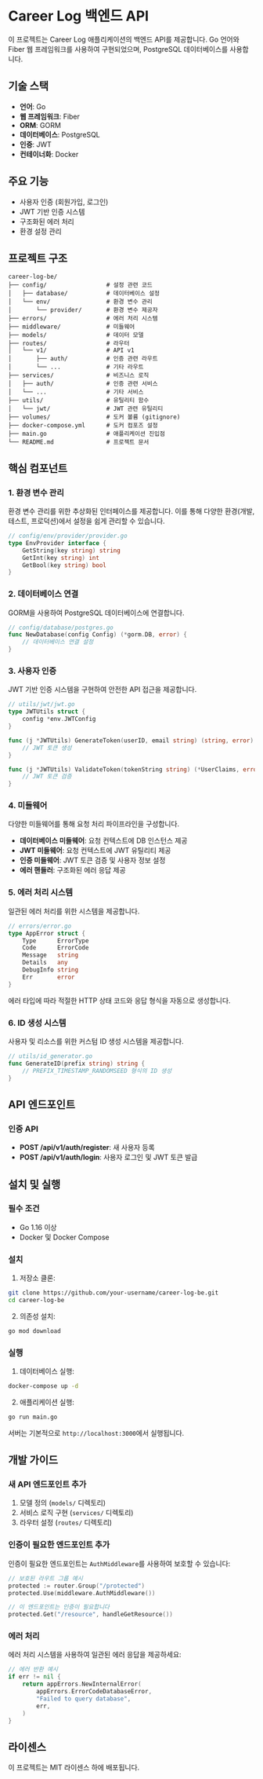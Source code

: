 # Career Log 백엔드 API

이 프로젝트는 Career Log 애플리케이션의 백엔드 API를 제공합니다. Go 언어와 Fiber 웹 프레임워크를 사용하여 구현되었으며, PostgreSQL 데이터베이스를 사용합니다.

## 기술 스택

- **언어**: Go
- **웹 프레임워크**: Fiber
- **ORM**: GORM
- **데이터베이스**: PostgreSQL
- **인증**: JWT
- **컨테이너화**: Docker

## 주요 기능

- 사용자 인증 (회원가입, 로그인)
- JWT 기반 인증 시스템
- 구조화된 에러 처리
- 환경 설정 관리

## 프로젝트 구조

```
career-log-be/
├── config/                 # 설정 관련 코드
│   ├── database/           # 데이터베이스 설정
│   └── env/                # 환경 변수 관리
│       └── provider/       # 환경 변수 제공자
├── errors/                 # 에러 처리 시스템
├── middleware/             # 미들웨어
├── models/                 # 데이터 모델
├── routes/                 # 라우터
│   └── v1/                 # API v1
│       ├── auth/           # 인증 관련 라우트
│       └── ...             # 기타 라우트
├── services/               # 비즈니스 로직
│   ├── auth/               # 인증 관련 서비스
│   └── ...                 # 기타 서비스
├── utils/                  # 유틸리티 함수
│   └── jwt/                # JWT 관련 유틸리티
├── volumes/                # 도커 볼륨 (gitignore)
├── docker-compose.yml      # 도커 컴포즈 설정
├── main.go                 # 애플리케이션 진입점
└── README.md               # 프로젝트 문서
```

## 핵심 컴포넌트

### 1. 환경 변수 관리

환경 변수 관리를 위한 추상화된 인터페이스를 제공합니다. 이를 통해 다양한 환경(개발, 테스트, 프로덕션)에서 설정을 쉽게 관리할 수 있습니다.

```go
// config/env/provider/provider.go
type EnvProvider interface {
    GetString(key string) string
    GetInt(key string) int
    GetBool(key string) bool
}
```

### 2. 데이터베이스 연결

GORM을 사용하여 PostgreSQL 데이터베이스에 연결합니다.

```go
// config/database/postgres.go
func NewDatabase(config Config) (*gorm.DB, error) {
    // 데이터베이스 연결 설정
}
```

### 3. 사용자 인증

JWT 기반 인증 시스템을 구현하여 안전한 API 접근을 제공합니다.

```go
// utils/jwt/jwt.go
type JWTUtils struct {
    config *env.JWTConfig
}

func (j *JWTUtils) GenerateToken(userID, email string) (string, error) {
    // JWT 토큰 생성
}

func (j *JWTUtils) ValidateToken(tokenString string) (*UserClaims, error) {
    // JWT 토큰 검증
}
```

### 4. 미들웨어

다양한 미들웨어를 통해 요청 처리 파이프라인을 구성합니다.

- **데이터베이스 미들웨어**: 요청 컨텍스트에 DB 인스턴스 제공
- **JWT 미들웨어**: 요청 컨텍스트에 JWT 유틸리티 제공
- **인증 미들웨어**: JWT 토큰 검증 및 사용자 정보 설정
- **에러 핸들러**: 구조화된 에러 응답 제공

### 5. 에러 처리 시스템

일관된 에러 처리를 위한 시스템을 제공합니다.

```go
// errors/error.go
type AppError struct {
    Type      ErrorType
    Code      ErrorCode
    Message   string
    Details   any
    DebugInfo string
    Err       error
}
```

에러 타입에 따라 적절한 HTTP 상태 코드와 응답 형식을 자동으로 생성합니다.

### 6. ID 생성 시스템

사용자 및 리소스를 위한 커스텀 ID 생성 시스템을 제공합니다.

```go
// utils/id_generator.go
func GenerateID(prefix string) string {
    // PREFIX_TIMESTAMP_RANDOMSEED 형식의 ID 생성
}
```

## API 엔드포인트

### 인증 API

- **POST /api/v1/auth/register**: 새 사용자 등록
- **POST /api/v1/auth/login**: 사용자 로그인 및 JWT 토큰 발급

## 설치 및 실행

### 필수 조건

- Go 1.16 이상
- Docker 및 Docker Compose

### 설치

1. 저장소 클론:
```bash
git clone https://github.com/your-username/career-log-be.git
cd career-log-be
```

2. 의존성 설치:
```bash
go mod download
```

### 실행

1. 데이터베이스 실행:
```bash
docker-compose up -d
```

2. 애플리케이션 실행:
```bash
go run main.go
```

서버는 기본적으로 `http://localhost:3000`에서 실행됩니다.

## 개발 가이드

### 새 API 엔드포인트 추가

1. 모델 정의 (`models/` 디렉토리)
2. 서비스 로직 구현 (`services/` 디렉토리)
3. 라우터 설정 (`routes/` 디렉토리)

### 인증이 필요한 엔드포인트 추가

인증이 필요한 엔드포인트는 `AuthMiddleware`를 사용하여 보호할 수 있습니다:

```go
// 보호된 라우트 그룹 예시
protected := router.Group("/protected")
protected.Use(middleware.AuthMiddleware())

// 이 엔드포인트는 인증이 필요합니다
protected.Get("/resource", handleGetResource())
```

### 에러 처리

에러 처리 시스템을 사용하여 일관된 에러 응답을 제공하세요:

```go
// 에러 반환 예시
if err != nil {
    return appErrors.NewInternalError(
        appErrors.ErrorCodeDatabaseError,
        "Failed to query database",
        err,
    )
}
```

## 라이센스

이 프로젝트는 MIT 라이센스 하에 배포됩니다. 